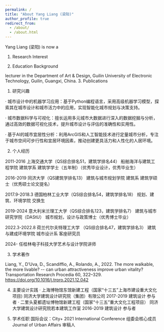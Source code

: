 ```yaml
---
permalink: /
title: "About Yang Liang (梁阳)"
author_profile: true
redirect_from: 
  - /about/
  - /about.html
---
```


Yang Liang (梁阳) is now a 

1. Research Interest

2. Education Background

lecturer in the Department of Art & Design, Guilin University of Electronic Technology, Guilin, Guangxi, China. 
3. Publications



1. 研究兴趣

·  城市设计中的机器学习应用：基于Python编程语言，采用高级机器学习模型，探索其在城市设计和城市活力中的应用，实现智能化城市规划与决策支持。

·  城市数据科学与可视化：擅长运用多元城市大数据进行深入的数据挖掘与分析，通过高效的数据可视化技术，提升城市设计与评估的准确性和实用性。

·  基于AI的城市宜居性分析：利用ArcGIS和人工智能技术进行定量城市分析，专注于城市空间可步行性和宜居环境因素，推动创建更具活力和人性化的人居环境。

2. 个人经历

2011-2016 上海交通大学（QS综合排名51，建筑学排名44）
           船舶海洋与建筑工程学院 建筑学系 建筑学学士（五年制）（优秀毕业设计，优秀毕业生）
  
2016-2019 同济大学（QS建筑学排名13）
          建筑与城市规划学院 建筑系 建筑学硕士（优秀硕士论文提名）

2017.9-2018.3 德国柏林工业大学（QS综合排名54，建筑学排名18）
              规划、建筑、环境学院 交换生

2019-2024 意大利米兰理工大学（QS综合排名123，建筑学排名7）
          建筑与城市研究学院（DAStU） 城市规划，设计与政策博士（优秀博士毕业）

2022.3-2022.8 荷兰代尔夫特理工大学 （QS综合排名47，建筑学排名3）
              建筑与建成环境学院 城市设计系 客座研究员

2024-     任桂林电子科技大学艺术与设计学院讲师

3. 学术著作

Liang, Y., D’Uva, D., Scandiffio, A., Rolando, A., 2022. The more walkable, the more livable? -- can urban attractiveness improve urban vitality? Transportation Research Procedia 60, 322–329. https://doi.org/10.1016/j.trpro.2021.12.042

4. 主要设计实践
·  上海博物馆东馆新建工程（国家“十三五”上海市建设重大文化项目)
    同济大学建筑设计研究院（集团）有限公司 2017-2019 建筑设计 参与者
·  二里头夏都遗址博物馆新建工程（国家“十三五”重大文化工程项目）
    同济大学建筑设计研究院若本建筑工作室 2016-2019 建筑设计 参与者

5. 学术任职
国际会议：City+ 2021 International Conference 组委会核心成员
Journal of Urban Affairs 审稿人
